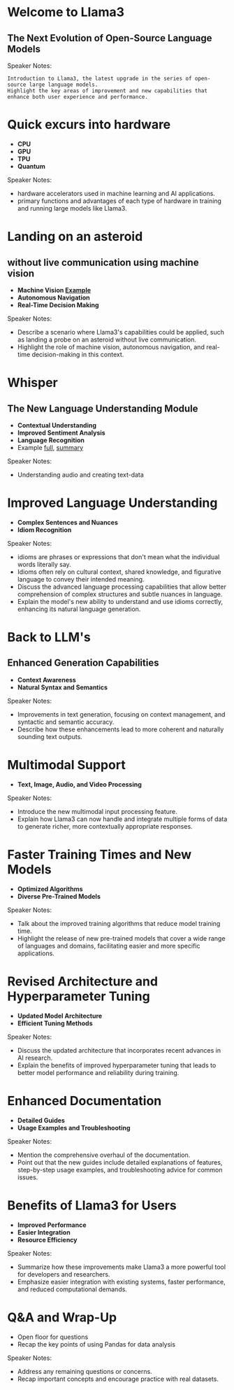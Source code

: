 # Welcome to Llama3
## The Next Evolution of Open-Source Language Models

Speaker Notes:

    Introduction to Llama3, the latest upgrade in the series of open-source large language models.
    Highlight the key areas of improvement and new capabilities that enhance both user experience and performance.


# Quick excurs into hardware

- **CPU**
- **GPU**
- **TPU**
- **Quantum**

Speaker Notes:

- hardware accelerators used in machine learning and AI applications.
- primary functions and advantages of each type of hardware in training and running large models like Llama3.


# Landing on an asteroid
## without live communication using machine vision

- **Machine Vision [Example](https://llava.hliu.cc/)**
- **Autonomous Navigation**
- **Real-Time Decision Making**

Speaker Notes:

- Describe a scenario where Llama3's capabilities could be applied, such as landing a probe on an asteroid without live communication.
- Highlight the role of machine vision, autonomous navigation, and real-time decision-making in this context.


# Whisper
## The New Language Understanding Module

- **Contextual Understanding**
- **Improved Sentiment Analysis**
- **Language Recognition**
- Example [full](https://nc.tmy.io/index.php/apps/files/files/16401?dir=/Talk/Recording/r5yetac4), [summary](https://nc.tmy.io/index.php/apps/files/files/16402?dir=/Talk/Recording/r5yetac4)

Speaker Notes:

- Understanding audio and creating text-data


# Improved Language Understanding
- **Complex Sentences and Nuances**
- **Idiom Recognition**

Speaker Notes:

- idioms are phrases or expressions that don't mean what the individual words literally say. 
- Idioms often rely on cultural context, shared knowledge, and figurative language to convey their intended meaning.
- Discuss the advanced language processing capabilities that allow better comprehension of complex structures and subtle nuances in language.
- Explain the model's new ability to understand and use idioms correctly, enhancing its natural language generation.


# Back to LLM's
## Enhanced Generation Capabilities
- **Context Awareness**
- **Natural Syntax and Semantics**

Speaker Notes:

- Improvements in text generation, focusing on context management, and syntactic and semantic accuracy.
- Describe how these enhancements lead to more coherent and naturally sounding text outputs.


# Multimodal Support
- **Text, Image, Audio, and Video Processing**

Speaker Notes:

- Introduce the new multimodal input processing feature.
- Explain how Llama3 can now handle and integrate multiple forms of data to generate richer, more contextually appropriate responses.


# Faster Training Times and New Models
- **Optimized Algorithms**
- **Diverse Pre-Trained Models**

Speaker Notes:

- Talk about the improved training algorithms that reduce model training time.
- Highlight the release of new pre-trained models that cover a wide range of languages and domains, facilitating easier and more specific applications.


# Revised Architecture and Hyperparameter Tuning
- **Updated Model Architecture**
- **Efficient Tuning Methods**

Speaker Notes:

- Discuss the updated architecture that incorporates recent advances in AI research.
- Explain the benefits of improved hyperparameter tuning that leads to better model performance and reliability during training.


# Enhanced Documentation
- **Detailed Guides**
- **Usage Examples and Troubleshooting**

Speaker Notes:

- Mention the comprehensive overhaul of the documentation.
- Point out that the new guides include detailed explanations of features, step-by-step usage examples, and troubleshooting advice for common issues.


# Benefits of Llama3 for Users
- **Improved Performance**
- **Easier Integration**
- **Resource Efficiency**

Speaker Notes:

- Summarize how these improvements make Llama3 a more powerful tool for developers and researchers.
- Emphasize easier integration with existing systems, faster performance, and reduced computational demands.



# Q&A and Wrap-Up
- Open floor for questions
- Recap the key points of using Pandas for data analysis

Speaker Notes:

- Address any remaining questions or concerns.
- Recap important concepts and encourage practice with real datasets.